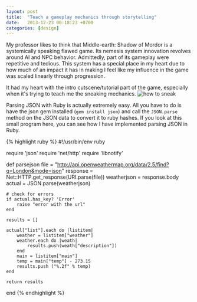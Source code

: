 ```yaml
---
layout: post
title:  "Teach a gameplay mechanics through storytelling"
date:   2013-12-23 00:18:23 +0700
categories: [design]
---
```

My professor likes to think that Middle-earth: Shadow of Mordor is a systemically speaking flawed game. Its nemesis system innovation revolves around AI and NPC behavior. Admittedly, part of its gameplay were repetitive and tedious. This system has a special place in my heart due to how much of an impact it has in making I feel like my influence in the game was scaled linearly through progression. 

It had my heart with the intro cutscene/tutorial part of the game, especially when it's trying to teach me the sneaking mechanics. 
![how to sneak](../_images/mordor-sneaking-tutorial)





Parsing JSON with Ruby is actually extremely easy. All you have to do is have the json gem installed (`gem install json`) and call the `JSON.parse` method on the JSON data to convert it to ruby hashes. If you look at this small program here, you can see how I have implemented parsing JSON in Ruby.

{% highlight ruby %}
#!/usr/bin/env ruby

require 'json'
require 'net/http'
require 'libnotify'

def parsejson
    file = "http://api.openweathermap.org/data/2.5/find?q=London&mode=json"
    response = Net::HTTP.get_response(URI.parse(file))
    weatherjson = response.body
    actual = JSON.parse(weatherjson)

    # check for errors
    if actual.has_key? 'Error'
        raise "error with the url"
    end

    results = []

    actual["list"].each do |listitem|
        weather = listitem["weather"]
        weather.each do |weath|
            results.push(weath["description"])
        end
        main = listitem["main"]
        temp = main["temp"] - 273.15
        results.push ("%.2f" % temp)
    end

    return results
end
{% endhighlight %}
